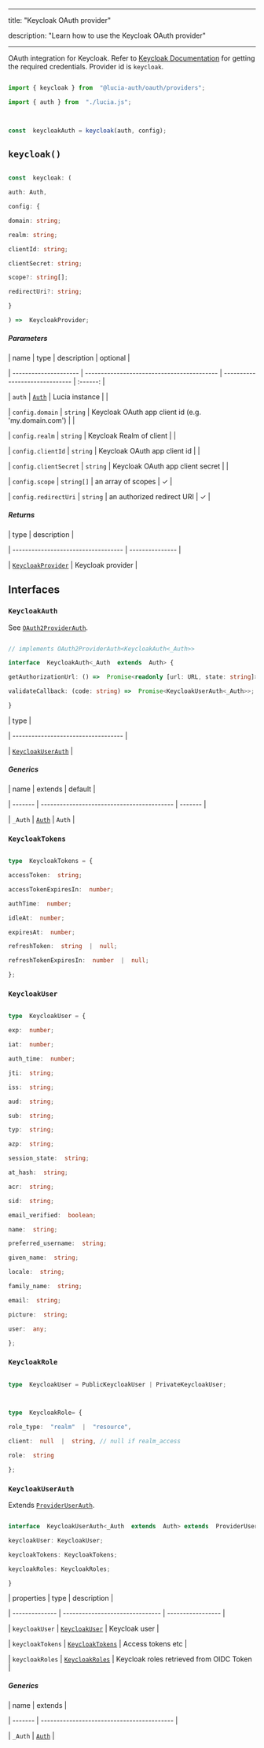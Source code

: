 

---

title: "Keycloak OAuth provider"

description: "Learn how to use the Keycloak OAuth provider"

---

  

OAuth integration for Keycloak. Refer to [Keycloak Documentation](https://www.keycloak.org/docs/latest/authorization_services/index.html) for getting the required credentials. Provider id is `keycloak`.

  

```ts

import { keycloak } from  "@lucia-auth/oauth/providers";

import { auth } from  "./lucia.js";

  

const  keycloakAuth = keycloak(auth, config);

```

  

## `keycloak()`

  

```ts

const  keycloak: (

auth: Auth,

config: {

domain: string;

realm: string;

clientId: string;

clientSecret: string;

scope?: string[];

redirectUri?: string;

}

) =>  KeycloakProvider;

```

  

##### Parameters

  

| name | type | description | optional |

| --------------------- | ------------------------------------------ | ------------------------------ | :------: |

| `auth` | [`Auth`](/reference/lucia/interfaces/auth) | Lucia instance | |

| `config.domain` | `string` | Keycloak OAuth app client id (e.g. 'my.domain.com') | |

| `config.realm` | `string` | Keycloak Realm of client | |

| `config.clientId` | `string` | Keycloak OAuth app client id | |

| `config.clientSecret` | `string` | Keycloak OAuth app client secret | |

| `config.scope` | `string[]` | an array of scopes | ✓ |

| `config.redirectUri` | `string` | an authorized redirect URI | ✓ |

  

##### Returns

  

| type | description |

| ----------------------------------- | --------------- |

| [`KeycloakProvider`](#keycloakprovider) | Keycloak provider |

  

## Interfaces

  

### `KeycloakAuth`

  

See [`OAuth2ProviderAuth`](/reference/oauth/interfaces/oauth2providerauth).

  

```ts

// implements OAuth2ProviderAuth<KeycloakAuth<_Auth>>

interface  KeycloakAuth<_Auth  extends  Auth> {

getAuthorizationUrl: () =>  Promise<readonly [url: URL, state: string]>;

validateCallback: (code: string) =>  Promise<KeycloakUserAuth<_Auth>>;

}

```

  

| type |

| ----------------------------------- |

| [`KeycloakUserAuth`](#keycloakuserauth) |

  

##### Generics

  

| name | extends | default |

| ------- | ------------------------------------------ | ------- |

| `_Auth` | [`Auth`](/reference/lucia/interfaces/auth) | `Auth` |

  

### `KeycloakTokens`

  

```ts

type  KeycloakTokens = {

accessToken:  string;

accessTokenExpiresIn:  number;

authTime:  number;

idleAt:  number;

expiresAt:  number;

refreshToken:  string  |  null;

refreshTokenExpiresIn:  number  |  null;

};

```

  

### `KeycloakUser`

  

```ts

type  KeycloakUser = {

exp:  number;

iat:  number;

auth_time:  number;

jti:  string;

iss:  string;

aud:  string;

sub:  string;

typ:  string;

azp:  string;

session_state:  string;

at_hash:  string;

acr:  string;

sid:  string;

email_verified:  boolean;

name:  string;

preferred_username:  string;

given_name:  string;

locale:  string;

family_name:  string;

email:  string;

picture:  string;

user:  any;

};
```

  

### `KeycloakRole`

  

```ts

type  KeycloakUser = PublicKeycloakUser | PrivateKeycloakUser;

  

type  KeycloakRole= {

role_type:  "realm"  |  "resource",

client:  null  |  string, // null if realm_access

role:  string

};
```

  

### `KeycloakUserAuth`

  

Extends [`ProviderUserAuth`](/reference/oauth/interfaces/provideruserauth).

  

```ts

interface  KeycloakUserAuth<_Auth  extends  Auth> extends  ProviderUserAuth<_Auth> {

keycloakUser: KeycloakUser;

keycloakTokens: KeycloakTokens;

keycloakRoles: KeycloakRoles;

}

```

  

| properties | type | description |

| -------------- | ------------------------------- | ----------------- |

| `keycloakUser` | [`KeycloakUser`](#keycloakuser) | Keycloak user |

| `keycloakTokens` | [`KeycloakTokens`](#keycloaktokens) | Access tokens etc |

| `keycloakRoles` | [`KeycloakRoles`](#keycloakroles) | Keycloak roles retrieved from OIDC Token |

  

##### Generics

  

| name | extends |

| ------- | ------------------------------------------ |

| `_Auth` | [`Auth`](/reference/lucia/interfaces/auth) |